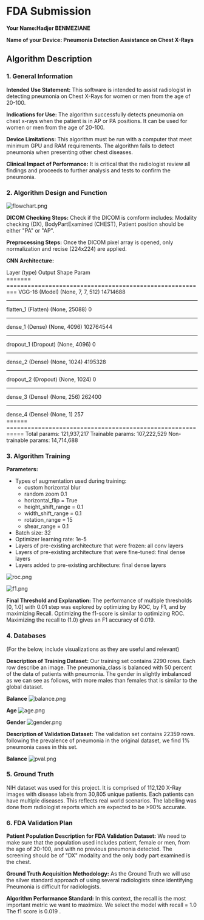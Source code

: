 # FDA  Submission

**Your Name:Hadjer BENMEZIANE**

**Name of your Device: Pneumonia Detection Assistance on Chest X-Rays**

## Algorithm Description 

### 1. General Information

**Intended Use Statement:** This software is intended to assist radiologist in detecting pneumonia on Chest X-Rays for women or men from the age of 20-100. 

**Indications for Use:** The algorithm successfully detects pneumonia on chest x-rays when the patient is in AP or PA positions. It can be used for women or men from the age of 20-100.  

**Device Limitations:** This algorithm must be run with a computer that meet minimum GPU and RAM requirements. The algorithm fails to detect pneumonia when presenting other chest diseases. 

**Clinical Impact of Performance:**
It is critical that the radiologist review all findings and proceeds to further analysis and tests to confirm the pneumonia. 


### 2. Algorithm Design and Function

![flowchart.png](flowchart.png)

**DICOM Checking Steps:** Check if the DICOM is comform includes: Modality checking (DX), BodyPartExamined (CHEST), Patient position should be either "PA" or "AP".

**Preprocessing Steps:** Once the DICOM pixel array is opened, only normalization and recise (224x224) are applied. 

**CNN Architecture:** 

Layer (type)                 Output Shape              Param  
======= =========================================================
VGG-16 (Model)              (None, 7, 7, 512)         14714688  
_________________________________________________________________
flatten_1 (Flatten)          (None, 25088)             0         
_________________________________________________________________
dense_1 (Dense)              (None, 4096)              102764544 
_________________________________________________________________
dropout_1 (Dropout)          (None, 4096)              0         
_________________________________________________________________
dense_2 (Dense)              (None, 1024)              4195328   
_________________________________________________________________
dropout_2 (Dropout)          (None, 1024)              0         
_________________________________________________________________
dense_3 (Dense)              (None, 256)               262400    
_________________________________________________________________
dense_4 (Dense)              (None, 1)                 257       
====== ===========================================================
Total params: 121,937,217
Trainable params: 107,222,529
Non-trainable params: 14,714,688

### 3. Algorithm Training

**Parameters:**
* Types of augmentation used during training: 
    - custom horizontal blur
    - random zoom 0.1
    - horizontal_flip = True
    - height_shift_range = 0.1
    - width_shift_range = 0.1 
    - rotation_range = 15 
    - shear_range = 0.1
* Batch size: 32
* Optimizer learning rate: 1e-5
* Layers of pre-existing architecture that were frozen: all conv layers 
* Layers of pre-existing architecture that were fine-tuned: final dense layers 
* Layers added to pre-existing architecture: final dense layers

![roc.png](roc.png)

![f1.png](f1.png)

**Final Threshold and Explanation:**
The performance of multiple thresholds [0, 1.0] with 0.01 step was explored by optimizing by ROC, by F1, and by maximizing Recall.
Optimizing the f1-score is similar to optimizing ROC. Maximizing the recall to (1.0) gives an F1 accuracy of 0.019.  

### 4. Databases
 (For the below, include visualizations as they are useful and relevant)

**Description of Training Dataset:** 
Our training set contains 2290 rows. Each row describe an image. The pneumonia_class is balanced with 50 percent of the data of patients with pneumonia. The gender in slightly imbalanced as we can see as follows, with more males than females that is similar to the global dataset. 

**Balance**
![balance.png](balance.png)

**Age**
![age.png](age.png)

**Gender**
![gender.png](gender.png)

**Description of Validation Dataset:** 
The validation set contains 22359 rows. following the prevalence of pneumonia in the original dataset, we find 1% pneumonia cases in this set. 

**Balance**
![pval.png](pval.png)

### 5. Ground Truth
NIH dataset was used for this project. It is comprised of 112,120 X-Ray images with disease labels from 30,805 unique patients. Each patients can have multiple diseases. This reflects real world scenarios. The labelling was done from radiologist reports which are expected to be >90% accurate. 

### 6. FDA Validation Plan

**Patient Population Description for FDA Validation Dataset:**
We need to make sure that the population used includes patient, female or men, from the age of 20-100, and with no previous pneumonia detected. The screening should be of "DX" modality and the only body part examined is the chest. 

**Ground Truth Acquisition Methodology:** 
As the Ground Truth we will use the silver standard approach of using several radiologists since identifying Pneumonia is difficult for radiologists.

**Algorithm Performance Standard:**
In this context, the recall is the most important metric we want to maximize. We select the model with recall = 1.0 The f1 score is 0.019 . 